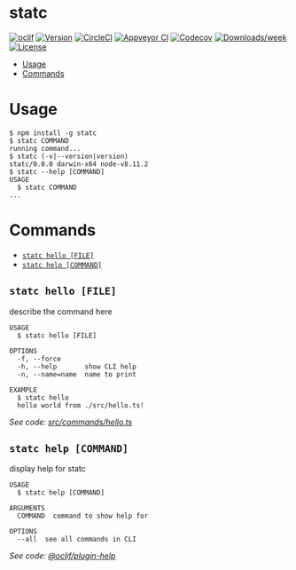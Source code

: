 statc
=====



[![oclif](https://img.shields.io/badge/cli-oclif-brightgreen.svg)](https://oclif.io)
[![Version](https://img.shields.io/npm/v/statc.svg)](https://npmjs.org/package/statc)
[![CircleCI](https://circleci.com/gh/jdxcode/statc/tree/master.svg?style=shield)](https://circleci.com/gh/jdxcode/statc/tree/master)
[![Appveyor CI](https://ci.appveyor.com/api/projects/status/github/jdxcode/statc?branch=master&svg=true)](https://ci.appveyor.com/project/jdxcode/statc/branch/master)
[![Codecov](https://codecov.io/gh/jdxcode/statc/branch/master/graph/badge.svg)](https://codecov.io/gh/jdxcode/statc)
[![Downloads/week](https://img.shields.io/npm/dw/statc.svg)](https://npmjs.org/package/statc)
[![License](https://img.shields.io/npm/l/statc.svg)](https://github.com/jdxcode/statc/blob/master/package.json)

<!-- toc -->
* [Usage](#usage)
* [Commands](#commands)
<!-- tocstop -->
# Usage
<!-- usage -->
```sh-session
$ npm install -g statc
$ statc COMMAND
running command...
$ statc (-v|--version|version)
statc/0.0.0 darwin-x64 node-v8.11.2
$ statc --help [COMMAND]
USAGE
  $ statc COMMAND
...
```
<!-- usagestop -->
# Commands
<!-- commands -->
* [`statc hello [FILE]`](#statc-hello-file)
* [`statc help [COMMAND]`](#statc-help-command)

## `statc hello [FILE]`

describe the command here

```
USAGE
  $ statc hello [FILE]

OPTIONS
  -f, --force
  -h, --help       show CLI help
  -n, --name=name  name to print

EXAMPLE
  $ statc hello
  hello world from ./src/hello.ts!
```

_See code: [src/commands/hello.ts](https://github.com/jdxcode/statc/blob/v0.0.0/src/commands/hello.ts)_

## `statc help [COMMAND]`

display help for statc

```
USAGE
  $ statc help [COMMAND]

ARGUMENTS
  COMMAND  command to show help for

OPTIONS
  --all  see all commands in CLI
```

_See code: [@oclif/plugin-help](https://github.com/oclif/plugin-help/blob/v2.0.5/src/commands/help.ts)_
<!-- commandsstop -->
